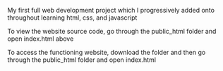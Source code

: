 My first full web development project which I progressively added onto throughout learning html, css, and javascript

To view the website source code, go through the public_html folder and open index.html above

To access the functioning website, download the folder and then go through the public_html folder and open index.html

